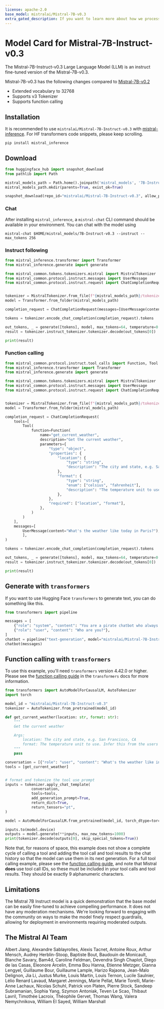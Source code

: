 ```yaml
---
license: apache-2.0
base_model: mistralai/Mistral-7B-v0.3
extra_gated_description: If you want to learn more about how we process your personal data, please read our <a href="https://mistral.ai/terms/">Privacy Policy</a>.
---
```


# Model Card for Mistral-7B-Instruct-v0.3

The Mistral-7B-Instruct-v0.3 Large Language Model (LLM) is an instruct fine-tuned version of the Mistral-7B-v0.3.

Mistral-7B-v0.3 has the following changes compared to [Mistral-7B-v0.2](https://huggingface.co/mistralai/Mistral-7B-Instruct-v0.2/edit/main/README.md)
- Extended vocabulary to 32768
- Supports v3 Tokenizer
- Supports function calling

## Installation

It is recommended to use `mistralai/Mistral-7B-Instruct-v0.3` with [mistral-inference](https://github.com/mistralai/mistral-inference). For HF transformers code snippets, please keep scrolling.

```
pip install mistral_inference
```

## Download

```py
from huggingface_hub import snapshot_download
from pathlib import Path

mistral_models_path = Path.home().joinpath('mistral_models', '7B-Instruct-v0.3')
mistral_models_path.mkdir(parents=True, exist_ok=True)

snapshot_download(repo_id="mistralai/Mistral-7B-Instruct-v0.3", allow_patterns=["params.json", "consolidated.safetensors", "tokenizer.model.v3"], local_dir=mistral_models_path)
```

### Chat

After installing `mistral_inference`, a `mistral-chat` CLI command should be available in your environment. You can chat with the model using

```
mistral-chat $HOME/mistral_models/7B-Instruct-v0.3 --instruct --max_tokens 256
```

### Instruct following

```py
from mistral_inference.transformer import Transformer
from mistral_inference.generate import generate

from mistral_common.tokens.tokenizers.mistral import MistralTokenizer
from mistral_common.protocol.instruct.messages import UserMessage
from mistral_common.protocol.instruct.request import ChatCompletionRequest


tokenizer = MistralTokenizer.from_file(f"{mistral_models_path}/tokenizer.model.v3")
model = Transformer.from_folder(mistral_models_path)

completion_request = ChatCompletionRequest(messages=[UserMessage(content="Explain Machine Learning to me in a nutshell.")])

tokens = tokenizer.encode_chat_completion(completion_request).tokens

out_tokens, _ = generate([tokens], model, max_tokens=64, temperature=0.0, eos_id=tokenizer.instruct_tokenizer.tokenizer.eos_id)
result = tokenizer.instruct_tokenizer.tokenizer.decode(out_tokens[0])

print(result)
```

### Function calling

```py
from mistral_common.protocol.instruct.tool_calls import Function, Tool
from mistral_inference.transformer import Transformer
from mistral_inference.generate import generate

from mistral_common.tokens.tokenizers.mistral import MistralTokenizer
from mistral_common.protocol.instruct.messages import UserMessage
from mistral_common.protocol.instruct.request import ChatCompletionRequest


tokenizer = MistralTokenizer.from_file(f"{mistral_models_path}/tokenizer.model.v3")
model = Transformer.from_folder(mistral_models_path)

completion_request = ChatCompletionRequest(
    tools=[
        Tool(
            function=Function(
                name="get_current_weather",
                description="Get the current weather",
                parameters={
                    "type": "object",
                    "properties": {
                        "location": {
                            "type": "string",
                            "description": "The city and state, e.g. San Francisco, CA",
                        },
                        "format": {
                            "type": "string",
                            "enum": ["celsius", "fahrenheit"],
                            "description": "The temperature unit to use. Infer this from the users location.",
                        },
                    },
                    "required": ["location", "format"],
                },
            )
        )
    ],
    messages=[
        UserMessage(content="What's the weather like today in Paris?"),
        ],
)

tokens = tokenizer.encode_chat_completion(completion_request).tokens

out_tokens, _ = generate([tokens], model, max_tokens=64, temperature=0.0, eos_id=tokenizer.instruct_tokenizer.tokenizer.eos_id)
result = tokenizer.instruct_tokenizer.tokenizer.decode(out_tokens[0])

print(result)
```

## Generate with `transformers`

If you want to use Hugging Face `transformers` to generate text, you can do something like this.

```py
from transformers import pipeline

messages = [
    {"role": "system", "content": "You are a pirate chatbot who always responds in pirate speak!"},
    {"role": "user", "content": "Who are you?"},
]
chatbot = pipeline("text-generation", model="mistralai/Mistral-7B-Instruct-v0.3")
chatbot(messages)
```


## Function calling with `transformers`

To use this example, you'll need `transformers` version 4.42.0 or higher. Please see the 
[function calling guide](https://huggingface.co/docs/transformers/main/chat_templating#advanced-tool-use--function-calling)
in the `transformers` docs for more information.

```python
from transformers import AutoModelForCausalLM, AutoTokenizer
import torch

model_id = "mistralai/Mistral-7B-Instruct-v0.3"
tokenizer = AutoTokenizer.from_pretrained(model_id)

def get_current_weather(location: str, format: str):
    """
    Get the current weather

    Args:
        location: The city and state, e.g. San Francisco, CA
        format: The temperature unit to use. Infer this from the users location. (choices: ["celsius", "fahrenheit"])
    """
    pass

conversation = [{"role": "user", "content": "What's the weather like in Paris?"}]
tools = [get_current_weather]


# format and tokenize the tool use prompt 
inputs = tokenizer.apply_chat_template(
            conversation,
            tools=tools,
            add_generation_prompt=True,
            return_dict=True,
            return_tensors="pt",
)

model = AutoModelForCausalLM.from_pretrained(model_id, torch_dtype=torch.bfloat16, device_map="auto")

inputs.to(model.device)
outputs = model.generate(**inputs, max_new_tokens=1000)
print(tokenizer.decode(outputs[0], skip_special_tokens=True))
```

Note that, for reasons of space, this example does not show a complete cycle of calling a tool and adding the tool call and tool
results to the chat history so that the model can use them in its next generation. For a full tool calling example, please
see the [function calling guide](https://huggingface.co/docs/transformers/main/chat_templating#advanced-tool-use--function-calling), 
and note that Mistral **does** use tool call IDs, so these must be included in your tool calls and tool results. They should be
exactly 9 alphanumeric characters.


## Limitations

The Mistral 7B Instruct model is a quick demonstration that the base model can be easily fine-tuned to achieve compelling performance. 
It does not have any moderation mechanisms. We're looking forward to engaging with the community on ways to
make the model finely respect guardrails, allowing for deployment in environments requiring moderated outputs.

## The Mistral AI Team

Albert Jiang, Alexandre Sablayrolles, Alexis Tacnet, Antoine Roux, Arthur Mensch, Audrey Herblin-Stoop, Baptiste Bout, Baudouin de Monicault, Blanche Savary, Bam4d, Caroline Feldman, Devendra Singh Chaplot, Diego de las Casas, Eleonore Arcelin, Emma Bou Hanna, Etienne Metzger, Gianna Lengyel, Guillaume Bour, Guillaume Lample, Harizo Rajaona, Jean-Malo Delignon, Jia Li, Justus Murke, Louis Martin, Louis Ternon, Lucile Saulnier, Lélio Renard Lavaud, Margaret Jennings, Marie Pellat, Marie Torelli, Marie-Anne Lachaux, Nicolas Schuhl, Patrick von Platen, Pierre Stock, Sandeep Subramanian, Sophia Yang, Szymon Antoniak, Teven Le Scao, Thibaut Lavril, Timothée Lacroix, Théophile Gervet, Thomas Wang, Valera Nemychnikova, William El Sayed, William Marshall